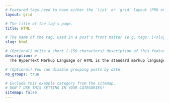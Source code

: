 ```yaml
---
# Featured tags need to have either the `list` or `grid` layout (PRO only).
layout: grid

# The title of the tag's page.
title: HTML

# The name of the tag, used in a post's front matter (e.g. tags: [<slug>]).
slug: html

# (Optional) Write a short (~150 characters) description of this featured tag.
description: >
  The HyperText Markup Language or HTML is the standard markup language for documents designed to be displayed in a web browser. It can be assisted by technologies such as Cascading Style Sheets and scripting languages such as JavaScript.

# (Optional) You can disable grouping posts by date.
no_groups: true

# Exclude this example category from the sitemap.
# DON'T USE THIS SETTING IN YOUR CATEGORIES!
sitemap: false
---
```

